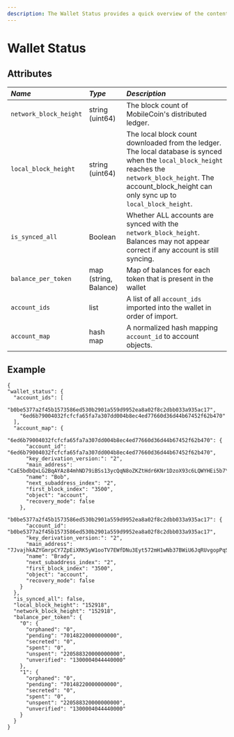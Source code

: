 ```yaml
---
description: The Wallet Status provides a quick overview of the contents of the wallet. Note that pmob calculations do not include view-only-accounts
---
```


# Wallet Status

## Attributes

| _Name_ | _Type_ | _Description_ |
| :--- | :--- | :--- |
| `network_block_height` | string \(uint64\) | The block count of MobileCoin's distributed ledger. |
| `local_block_height` | string \(uint64\) | The local block count downloaded from the ledger. The local database is synced when the `local_block_height` reaches the `network_block_height`. The account_block_height can only sync up to `local_block_height`. |
| `is_synced_all` | Boolean | Whether ALL accounts are synced with the `network_block_height`. Balances may not appear correct if any account is still syncing. |
| `balance_per_token` | map \(string, Balance\) | Map of balances for each token that is present in the wallet |
| `account_ids` | list | A list of all `account_ids` imported into the wallet in order of import. |
| `account_map` | hash map | A normalized hash mapping `account_id` to account objects. |

## ​Example

```text
{
"wallet_status": {
  "account_ids": [
    "b0be5377a2f45b1573586ed530b2901a559d9952ea8a02f8c2dbb033a935ac17",
    "6ed6b79004032fcfcfa65fa7a307dd004b8ec4ed77660d36d44b67452f62b470"
  ],
  "account_map": {
    "6ed6b79004032fcfcfa65fa7a307dd004b8ec4ed77660d36d44b67452f62b470": {
      "account_id": "6ed6b79004032fcfcfa65fa7a307dd004b8ec4ed77660d36d44b67452f62b470",
      "key_derivation_version:": "2",
      "main_address": "CaE5bdbQxLG2BqAYAz84mhND79iBSs13ycQqN8oZKZtHdr6KNr1DzoX93c6LQWYHEi5b7YLiJXcTRzqhDFB563Kr1uxD6iwERFbw7KLWA6",
      "name": "Bob",
      "next_subaddress_index": "2",
      "first_block_index": "3500",
      "object": "account",
      "recovery_mode": false
    },
    "b0be5377a2f45b1573586ed530b2901a559d9952ea8a02f8c2dbb033a935ac17": {
      "account_id": "b0be5377a2f45b1573586ed530b2901a559d9952ea8a02f8c2dbb033a935ac17",
      "key_derivation_version:": "2",
      "main_address": "7JvajhkAZYGmrpCY7ZpEiXRK5yW1ooTV7EWfDNu3Eyt572mH1wNb37BWiU6JqRUvgopPqSVZRexhXXpjF3wqLQR7HaJrcdbHmULujgFmzav",
      "name": "Brady",
      "next_subaddress_index": "2",
      "first_block_index": "3500",
      "object": "account",
      "recovery_mode": false
    }
  },
  "is_synced_all": false,
  "local_block_height": "152918",
  "network_block_height": "152918",
  "balance_per_token": {
    "0": {
      "orphaned": "0",
      "pending": "70148220000000000",
      "secreted": "0",
      "spent": "0",
      "unspent": "220588320000000000",
      "unverified": "1300004044440000"
    },
    "1": {
      "orphaned": "0",
      "pending": "70148220000000000",
      "secreted": "0",
      "spent": "0",
      "unspent": "220588320000000000",
      "unverified": "1300004044440000"
    }
  }
}
```

